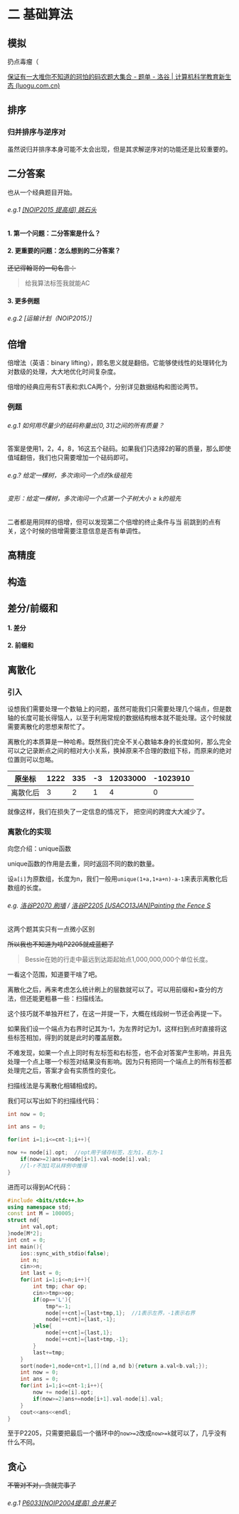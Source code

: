 # 二 基础算法

## 模拟

扔点毒瘤（

[保证有一大堆你不知道的珂怕的码农题大集合 - 题单 - 洛谷 | 计算机科学教育新生态 (luogu.com.cn)](https://www.luogu.com.cn/training/3210#problems)

## 排序

### 归并排序与逆序对

虽然说归并排序本身可能不太会出现，但是其求解逆序对的功能还是比较重要的。 

## 二分答案

也从一个经典题目开始。

###### e.g.1 [[NOIP2015 提高组] 跳石头](https://www.luogu.com.cn/problem/P2678)

#### 1. 第一个问题：二分答案是什么？

#### 2. 更重要的问题：怎么想到的二分答案？

~~还记得翰哥的一句名言：~~

> 给我算法标签我就能AC

#### 3. 更多例题

###### e.g.2 [运输计划（NOIP2015）]


## 倍增

倍增法（英语：binary lifting），顾名思义就是翻倍。它能够使线性的处理转化为对数级的处理，大大地优化时间复杂度。

倍增的经典应用有ST表和求LCA两个，分别详见数据结构和图论两节。

### 例题

###### e.g.1 如何用尽量少的砝码称量出$[0,31]$之间的所有质量？

答案是使用1，2，4，8，16这五个砝码。如果我们只选择2的幂的质量，那么即使值域翻倍，我们也只需要增加一个砝码即可。

###### e.g.? 给定一棵树，多次询问一个点的$k$级祖先

###### 变形：给定一棵树，多次询问一个点第一个子树大小$\ge k$的祖先

二者都是用同样的倍增，但可以发现第二个倍增的终止条件与当 前跳到的点有关，这个时候的倍增需要注意信息是否有单调性。

## 高精度

## 构造

## 差分/前缀和

#### 1. 差分

#### 2. 前缀和

## 离散化

### 引入

设想我们需要处理一个数轴上的问题，虽然可能我们只需要处理几个端点，但是数轴的长度可能长得恼人，以至于利用常规的数据结构根本就不能处理。这个时候就需要离散化的思想来帮忙了。

离散化的本质算是一种哈希。既然我们完全不关心数轴本身的长度如何，那么完全可以之记录断点之间的相对大小关系，换掉原来不合理的数组下标，而原来的绝对位置则可以忽略。

| 原坐标   | 1222 | 335  | -3   | 12033000 | -1023910 |
| -------- | ---- | ---- | ---- | -------- | -------- |
| 离散化后 | 3    | 2    | 1    | 4        | 0        |

就像这样，我们在损失了一定信息的情况下， 把空间的跨度大大减少了。

### 离散化的实现

向您介绍：unique函数

unique函数的作用是去重，同时返回不同的数的数量。

设`a[i]`为原数组，长度为n，我们一般用`unique(1+a,1+a+n)-a-1`来表示离散化后数组的长度。

###### e.g. [洛谷P2070 刷墙](https://www.luogu.com.cn/problem/P2070) / [洛谷P2205 [USACO13JAN]Painting the Fence S](https://www.luogu.com.cn/problem/P2205)

这两个题其实只有一点微小区别

~~所以我也不知道为啥P2205就成蓝题了~~

> Bessie在她的行走中最远到达距起始点1,000,000,000个单位长度。

一看这个范围，知道要干啥了吧。

离散化之后，再来考虑怎么统计刷上的层数就可以了。可以用前缀和+查分的方法，但还能更粗暴一些：扫描线法。

这个技巧就不单独开栏了，在这一并提一下，大概在线段树一节还会再提一下。

如果我们设一个端点为右界时记其为-1，为左界时记为1，这样扫到点时直接将这些标签相加，得到的就是此时的覆盖层数。

不难发现，如果一个点上同时有左标签和右标签，也不会对答案产生影响，并且先处理一个点上哪一个标签对结果没有影响。因为只有把同一个端点上的所有标签都处理完之后，答案才会有实质性的变化。

扫描线法是与离散化相辅相成的。

我们可以写出如下的扫描线代码：
```C++
int now = 0;

int ans = 0;

for(int i=1;i<=cnt-1;i++){

now += node[i].opt;  //opt用于储存标签，左为1，右为-1
	if(now>=2)ans+=node[i+1].val-node[i].val;
	//l-r不加1可从样例中推得
}
```

进而可以得到AC代码：
```C++
#include <bits/stdc++.h>
using namespace std;
const int M = 100005;
struct nd{
    int val,opt;
}node[M*2];
int cnt = 0;
int main(){
    ios::sync_with_stdio(false);
    int n;
    cin>>n;
    int last = 0;
    for(int i=1;i<=n;i++){
        int tmp; char op;
        cin>>tmp>>op;
        if(op=='L'){
            tmp*=-1;
            node[++cnt]={last+tmp,1};  //1表示左界，-1表示右界
            node[++cnt]={last,-1};
        }else{
            node[++cnt]={last,1};
            node[++cnt]={last+tmp,-1};
        }
        last+=tmp;
    }
    sort(node+1,node+cnt+1,[](nd a,nd b){return a.val<b.val;});
    int now = 0;
    int ans = 0;
    for(int i=1;i<=cnt-1;i++){
        now += node[i].opt;
        if(now>=2)ans+=node[i+1].val-node[i].val;
    }
    cout<<ans<<endl;
}
```

至于P2205，只需要把最后一个循环中的`now>=2`改成`now>=k`就可以了，几乎没有什么不同。



## 贪心

~~不管对不对，贪就完事了~~

###### e.g.1 [P6033[NOIP2004提高] 合并果子](https://www.luogu.com.cn/problem/P6033)

